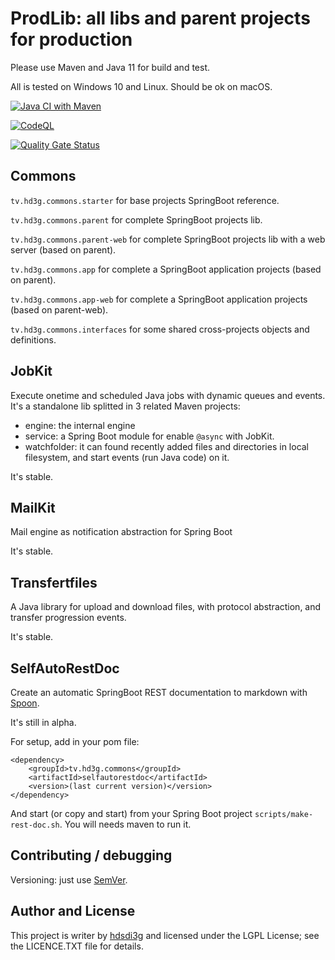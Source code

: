 # ProdLib: all libs and parent projects for production

Please use Maven and Java 11 for build and test.

All is tested on Windows 10 and Linux. Should be ok on macOS.

[![Java CI with Maven](https://github.com/hdsdi3g/prodlib/actions/workflows/maven-package.yml/badge.svg)](https://github.com/hdsdi3g/prodlib/actions/workflows/maven-package.yml)

[![CodeQL](https://github.com/hdsdi3g/prodlib/actions/workflows/codeql-analysis.yml/badge.svg)](https://github.com/hdsdi3g/prodlib/actions/workflows/codeql-analysis.yml)

[![Quality Gate Status](https://sonarcloud.io/api/project_badges/measure?project=hdsdi3g_prodlib&metric=alert_status)](https://sonarcloud.io/dashboard?id=hdsdi3g_prodlib)

## Commons

`tv.hd3g.commons.starter` for base projects SpringBoot reference.

`tv.hd3g.commons.parent` for complete SpringBoot projects lib.

`tv.hd3g.commons.parent-web` for complete SpringBoot projects lib with a web server (based on parent).

`tv.hd3g.commons.app` for complete a SpringBoot application projects (based on parent).

`tv.hd3g.commons.app-web` for complete a SpringBoot application projects (based on parent-web).

`tv.hd3g.commons.interfaces` for some shared cross-projects objects and definitions.

## JobKit

Execute onetime and scheduled Java jobs with dynamic queues and events. It's a standalone lib splitted in 3 related Maven projects:

- engine: the internal engine
- service: a Spring Boot module for enable `@async` with JobKit.
- watchfolder: it can found recently added files and directories in local filesystem, and start events (run Java code) on it.

It's stable.

## MailKit

Mail engine as notification abstraction for Spring Boot

It's stable.

## Transfertfiles

A Java library for upload and download files, with protocol abstraction, and transfer progression events.

It's stable.

## SelfAutoRestDoc

Create an automatic SpringBoot REST documentation to markdown with [Spoon](http://spoon.gforge.inria.fr/).

It's still in alpha.

For setup, add in your pom file:

```
<dependency>
    <groupId>tv.hd3g.commons</groupId>
    <artifactId>selfautorestdoc</artifactId>
    <version>(last current version)</version>
</dependency>
```

And start (or copy and start) from your Spring Boot project `scripts/make-rest-doc.sh`. You will needs maven to run it.

## Contributing / debugging

Versioning: just use [SemVer](https://semver.org/).

## Author and License

This project is writer by [hdsdi3g](https://github.com/hdsdi3g) and licensed under the LGPL License; see the LICENCE.TXT file for details.
